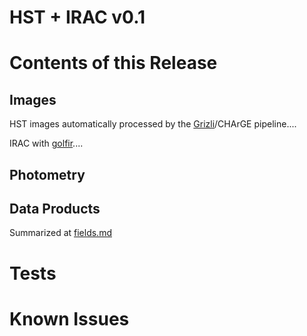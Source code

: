 
HST + IRAC v0.1
===============


Contents of this Release
========================


Images
------

HST images automatically processed by the [Grizli](https://github.com/gbrammer/grizli)/CHArGE pipeline....

IRAC with [golfir](https://github.com/gbrammer/golfir)....

Photometry
----------

Data Products
-------------

Summarized at [fields.md](./fields.md)

Tests
=====

Known Issues
============

